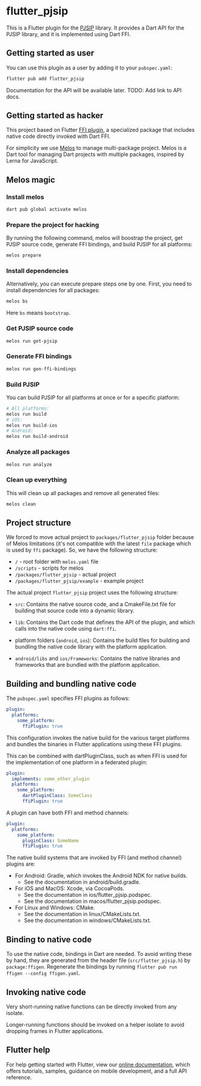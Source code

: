 # flutter_pjsip

This is a Flutter plugin for the [PJSIP](https://www.pjsip.org/) library. It
provides a Dart API for the PJSIP library, and it is implemented using Dart FFI.

## Getting started as user

You can use this plugin as a user by adding it to your `pubspec.yaml`:

```bash
flutter pub add flutter_pjsip
```

Documentation for the API will be available later. TODO: Add link to API docs.

## Getting started as hacker

This project based on Flutter
[FFI plugin](https://docs.flutter.dev/development/platform-integration/c-interop),
a specialized package that includes native code directly invoked with Dart FFI.

For simplicity we use [Melos](https://pub.dev/packages/melos) to manage
multi-package project. Melos is a Dart tool for managing Dart projects with
multiple packages, inspired by Lerna for JavaScript.

## Melos magic

### Install melos

```bash
dart pub global activate melos
```

### Prepare the project for hacking

By running the following command, melos will boostrap the project, get PJSIP source code, generate FFI bindings, and build PJSIP for all platforms:

```bash
melos prepare
```

### Install dependencies

Alternatively, you can execute prepare steps one by one. First, you need to install dependencies for all packages:

```bash
melos bs
```

Here `bs` means `bootstrap`.

### Get PJSIP source code

```bash
melos run get-pjsip
```

### Generate FFI bindings

```bash
melos run gen-ffi-bindings
```

### Build PJSIP

You can build PJSIP for all platforms at once or for a specific platform:

```bash
# All platforms:
melos run build
# iOS:
melos run build-ios
# Android:
melos run build-android
```

### Analyze all packages

```bash
melos run analyze
```

### Clean up everything

This will clean up all packages and remove all generated files:

```bash
melos clean
```

## Project structure

We forced to move actual project to `packages/flutter_pjsip` folder because of Melos limitations (it's not compatible with the latest `file` package which is used by `ffi` package). So, we have the following structure:

- `/` - root folder with `melos.yaml` file
- `/scripts` - scripts for melos
- `/packages/flutter_pjsip` - actual project
- `/packages/flutter_pjsip/example` - example project

The actual project `flutter_pjsip` project uses the following structure:

- `src`: Contains the native source code, and a CmakeFile.txt file for building
  that source code into a dynamic library.

- `lib`: Contains the Dart code that defines the API of the plugin, and which
  calls into the native code using `dart:ffi`.

- platform folders (`android`, `ios`): Contains the build files
  for building and bundling the native code library with the platform application.

- `android/libs` and `ios/Frameworks`: Contains the native libraries and
  frameworks that are bundled with the platform application.

## Building and bundling native code

The `pubspec.yaml` specifies FFI plugins as follows:

```yaml
plugin:
  platforms:
    some_platform:
      ffiPlugin: true
```

This configuration invokes the native build for the various target platforms
and bundles the binaries in Flutter applications using these FFI plugins.

This can be combined with dartPluginClass, such as when FFI is used for the
implementation of one platform in a federated plugin:

```yaml
plugin:
  implements: some_other_plugin
  platforms:
    some_platform:
      dartPluginClass: SomeClass
      ffiPlugin: true
```

A plugin can have both FFI and method channels:

```yaml
plugin:
  platforms:
    some_platform:
      pluginClass: SomeName
      ffiPlugin: true
```

The native build systems that are invoked by FFI (and method channel) plugins are:

- For Android: Gradle, which invokes the Android NDK for native builds.
  - See the documentation in android/build.gradle.
- For iOS and MacOS: Xcode, via CocoaPods.
  - See the documentation in ios/flutter_pjsip.podspec.
  - See the documentation in macos/flutter_pjsip.podspec.
- For Linux and Windows: CMake.
  - See the documentation in linux/CMakeLists.txt.
  - See the documentation in windows/CMakeLists.txt.

## Binding to native code

To use the native code, bindings in Dart are needed.
To avoid writing these by hand, they are generated from the header file
(`src/flutter_pjsip.h`) by `package:ffigen`.
Regenerate the bindings by running `flutter pub run ffigen --config ffigen.yaml`.

## Invoking native code

Very short-running native functions can be directly invoked from any isolate.

Longer-running functions should be invoked on a helper isolate to avoid
dropping frames in Flutter applications.

## Flutter help

For help getting started with Flutter, view our
[online documentation](https://flutter.dev/docs), which offers tutorials,
samples, guidance on mobile development, and a full API reference.

